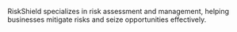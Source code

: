 RiskShield specializes in risk assessment and management, helping businesses mitigate risks and seize opportunities effectively.
